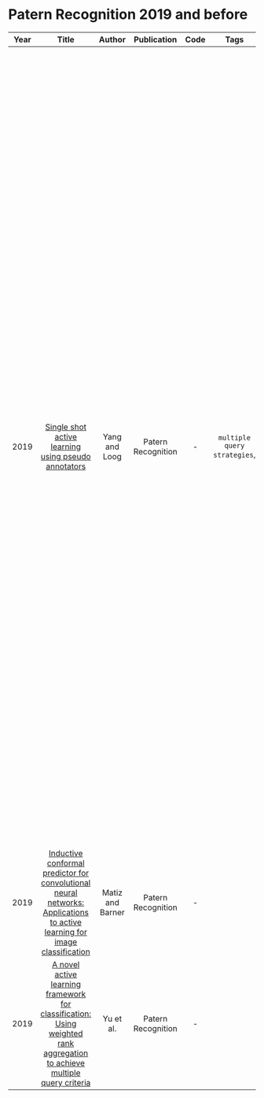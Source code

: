 # Patern Recognition 2019 and before

| Year |                                                                                                Title                                                                                                 |      Author      |    Publication     | Code | Tags | Notes |
|:----:|:----------------------------------------------------------------------------------------------------------------------------------------------------------------------------------------------------:|:----------------:|:------------------:|:----:|:----:|:-----:|
| 2019 |                                    [Single shot active learning using pseudo annotators](https://www.sciencedirect.com/science/article/abs/pii/S0031320318304485)                                    |  Yang and Loog   | Patern Recognition |  -   |   `multiple query strategies`,    |    (1) To the best of our knowledge, this is the first work to analyze and induct the existing MQCAL method with different integration criteria strategies. (2) This is also the first work to implement the MQCAL method by introducing weighted rank aggregation approaches, and the proposed framework may inspire future AL. (3) We present a mechanism that allows for a dynamic and self-adaptive tradeoff between any number and kind of involved SQC in a unified  system by introducing the BVSB strategy. (4) We summarize basic rules for the use of our RMQCAL. The potentially best combination of involved SQC and rank aggregation approaches is also found from experimental comparative results. (5) Several comparative experiments are conducted to prove the effectiveness of the proposed RMQCAL method in many public data sets  |
| 2019 | [Inductive conformal predictor for convolutional neural networks: Applications to active learning for image classification](https://www.sciencedirect.com/science/article/abs/pii/S003132031930055X) | Matiz and Barner | Patern Recognition |  -   |      |       |
| 2019 | [A novel active learning framework for classification: Using weighted rank aggregation to achieve multiple query criteria](https://www.sciencedirect.com/science/article/abs/pii/S0031320319301372)  |    Yu et al.     | Patern Recognition |  -   |      |       |
